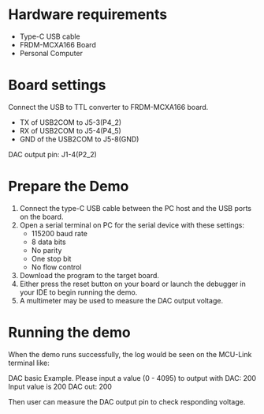 Hardware requirements
=====================
- Type-C USB cable
- FRDM-MCXA166 Board
- Personal Computer

Board settings
==============
Connect the USB to TTL converter to FRDM-MCXA166 board.
- TX of USB2COM to J5-3(P4_2)
- RX of USB2COM to J5-4(P4_5)
- GND of the USB2COM to J5-8(GND)

DAC output pin: J1-4(P2_2)

Prepare the Demo
================
1. Connect the type-C USB cable between the PC host and the USB ports on the board.
2. Open a serial terminal on PC for the serial device with these settings:
    - 115200 baud rate
    - 8 data bits
    - No parity
    - One stop bit
    - No flow control
3. Download the program to the target board.
4. Either press the reset button on your board or launch the debugger in your IDE to begin running
   the demo.
5. A multimeter may be used to measure the DAC output voltage.

Running the demo
================
When the demo runs successfully, the log would be seen on the MCU-Link terminal like:

DAC basic Example.
Please input a value (0 - 4095) to output with DAC: 200
Input value is 200
DAC out: 200

Then user can measure the DAC output pin to check responding voltage.

